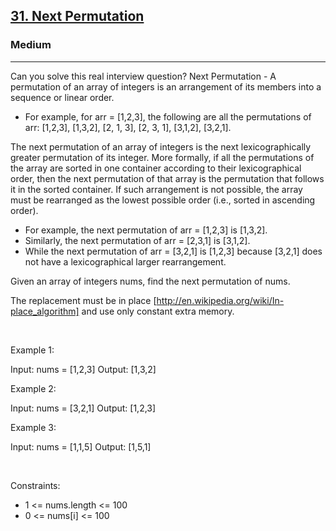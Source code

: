 <h2><a href="https://leetcode.com/problems/next-permutation/">31. Next Permutation</a></h2><h3>Medium</h3><hr>Can you solve this real interview question? Next Permutation - A permutation of an array of integers is an arrangement of its members into a sequence or linear order.

 * For example, for arr = [1,2,3], the following are all the permutations of arr: [1,2,3], [1,3,2], [2, 1, 3], [2, 3, 1], [3,1,2], [3,2,1].

The next permutation of an array of integers is the next lexicographically greater permutation of its integer. More formally, if all the permutations of the array are sorted in one container according to their lexicographical order, then the next permutation of that array is the permutation that follows it in the sorted container. If such arrangement is not possible, the array must be rearranged as the lowest possible order (i.e., sorted in ascending order).

 * For example, the next permutation of arr = [1,2,3] is [1,3,2].
 * Similarly, the next permutation of arr = [2,3,1] is [3,1,2].
 * While the next permutation of arr = [3,2,1] is [1,2,3] because [3,2,1] does not have a lexicographical larger rearrangement.

Given an array of integers nums, find the next permutation of nums.

The replacement must be in place [http://en.wikipedia.org/wiki/In-place_algorithm] and use only constant extra memory.

 

Example 1:


Input: nums = [1,2,3]
Output: [1,3,2]


Example 2:


Input: nums = [3,2,1]
Output: [1,2,3]


Example 3:


Input: nums = [1,1,5]
Output: [1,5,1]


 

Constraints:

 * 1 <= nums.length <= 100
 * 0 <= nums[i] <= 100